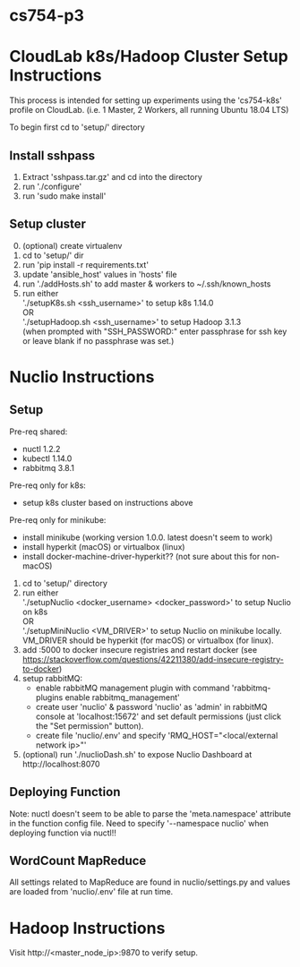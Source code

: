# cs754-p3


# CloudLab k8s/Hadoop Cluster Setup Instructions

This process is intended for setting up experiments using the 'cs754-k8s' profile on CloudLab. (i.e. 1 Master, 2 Workers, all running Ubuntu 18.04 LTS)

To begin first cd to 'setup/' directory

## Install sshpass

1. Extract 'sshpass.tar.gz' and cd into the directory
2. run './configure'
3. run 'sudo make install'

## Setup cluster

0. (optional) create virtualenv
1. cd to 'setup/' dir
2. run 'pip install -r requirements.txt' 
3. update 'ansible_host' values in 'hosts' file
4. run './addHosts.sh' to add master & workers to ~/.ssh/known_hosts
5. run either </br>
        './setupK8s.sh <ssh_username>' to setup k8s 1.14.0 </br>
    OR </br>
        './setupHadoop.sh <ssh_username>' to setup Hadoop 3.1.3</br>
    (when prompted with "SSH_PASSWORD:" enter passphrase for ssh key or leave blank if no passphrase was set.)


# Nuclio Instructions

## Setup 

Pre-req shared:
* nuctl 1.2.2 
* kubectl 1.14.0
* rabbitmq 3.8.1

Pre-req only for k8s:
* setup k8s cluster based on instructions above

Pre-req only for minikube: 
* install minikube (working version 1.0.0. latest doesn't seem to work)
* install hyperkit (macOS) or virtualbox (linux)
* install docker-machine-driver-hyperkit?? (not sure about this for non-macOS)

1. cd to 'setup/' directory
2. run either </br>
        './setupNuclio <docker_username> <docker_password>' to setup Nuclio on k8s </br>
    OR </br>
        './setupMiniNuclio <VM_DRIVER>' to setup Nuclio on minikube locally. VM_DRIVER should be hyperkit (for macOS) or virtualbox (for linux). </br>
3. add <minikube ip>:5000 to docker insecure registries and restart docker (see https://stackoverflow.com/questions/42211380/add-insecure-registry-to-docker)
4. setup rabbitMQ:
    * enable rabbitMQ management plugin with command 'rabbitmq-plugins enable rabbitmq_management'
    * create user 'nuclio' & password 'nuclio' as 'admin' in rabbitMQ console at 'localhost:15672' and set default permissions (just click the "Set permission" button).
    * create file 'nuclio/.env' and specify 'RMQ_HOST="<local/external network ip>"'
5. (optional) run './nuclioDash.sh' to expose Nuclio Dashboard at http://localhost:8070


## Deploying Function

Note: nuctl doesn't seem to be able to parse the 'meta.namespace' attribute in the function config file. Need to specify 
'--namespace nuclio' when deploying function via nuctl!!

## WordCount MapReduce

All settings related to MapReduce are found in nuclio/settings.py and values are loaded from 'nuclio/.env' file at run time.


# Hadoop Instructions

Visit http://<master_node_ip>:9870 to verify setup.






